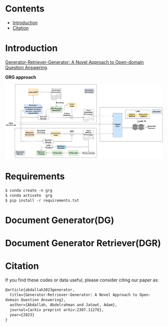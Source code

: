 <a id="contents"></a>
# Contents
<!-- MarkdownTOC -->
<!--
- [Requirements](#Requirements)
- [Downloading Data and Checkpoints](#downloading-data-and-checkpoints)
- [Usage](#usage)
- [Training](#training)-->
- [Introduction](#Introduction)
- [Citation](#Citation)
<!-- /MarkdownTOC -->

# Introduction
[Generator-Retriever-Generator: A Novel Approach to Open-domain Question Answering](https://arxiv.org/abs/2307.11278). 



**GRG approach**
<p align="center">
  <img src="images/GRG.png">
</p>

<!--**Comparison with other approaches**
<p align="center">
  <img src="images/result.png">
</p>
<a id="Requirements"></a>-->

# Requirements
```
$ conda create -n grg
$ conda activate  grg
$ pip install -r requirements.txt
```

# Document Generator(DG)
# Document Generator Retriever(DGR)

<a id="Citation"></a>
# Citation

If you find these codes or data useful, please consider citing our paper as:

```
@article{abdallah2023generator,
  title={Generator-Retriever-Generator: A Novel Approach to Open-domain Question Answering},
  author={Abdallah, Abdelrahman and Jatowt, Adam},
  journal={arXiv preprint arXiv:2307.11278},
  year={2023}
}
```

